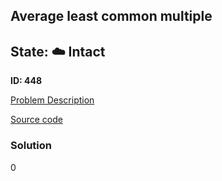 ## Average least common multiple

## State: :cloud: **Intact**

**ID: 448**

[Problem Description](https://projecteuler.net/problem=448)

[Source code](main.cpp)

### Solution
0